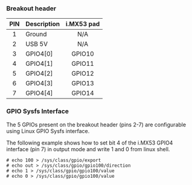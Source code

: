 ### Breakout header

| PIN | Description     |  i.MX53 pad |
|:---:|-----------------|:-----------:|
|  1  | Ground          |   N/A       |
|  2  | USB 5V          |   N/A       |
|  3  | GPIO4[0]        |   GPIO10    |
|  4  | GPIO4[1]        |   GPIO11    |
|  5  | GPIO4[2]        |   GPIO12    |
|  6  | GPIO4[3]        |   GPIO13    |
|  7  | GPIO4[4]        |   GPIO14    |


### GPIO Sysfs Interface

The 5 GPIOs present on the breakout header (pins 2-7) are configurable
using Linux GPIO Sysfs interface.

The following example shows how to set bit 4 of the i.MX53 GPIO4 interface
(pin 7) in output mode and write 1 and 0 from linux shell.

```
# echo 100 > /sys/class/gpio/export
# echo out > /sys/class/gpio/gpio100/direction
# echo 1 > /sys/class/gpio/gpio100/value
# echo 0 > /sys/class/gpio/gpio100/value
```
